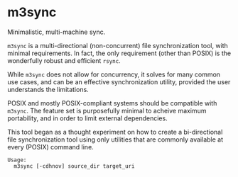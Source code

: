 # m3sync
Minimalistic, multi-machine sync.

`m3sync` is a multi-directional (non-concurrent) file synchronization tool, with minimal requirements. In fact, the only requirement (other than POSIX) is the wonderfully robust and efficient `rsync`.

While `m3sync` does not allow for concurrency, it solves for many common use cases, and can be an effective synchronization utility, provided the user understands the limitations.

POSIX and mostly POSIX-compliant systems should be compatible with `m3sync`. The feature set is purposefully minimal to acheive maximum portability, and in order to limit external dependencies.

This tool began as a thought experiment on how to create a bi-directional file synchronization tool using only utilities that are commonly available at every (POSIX) command line.

```
Usage:
  m3sync [-cdhnov] source_dir target_uri
```
